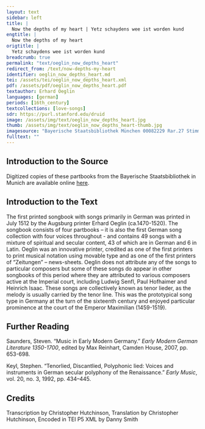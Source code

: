 ```yaml
---
layout: text
sidebar: left
title: |
  Now the depths of my heart | Yetz schaydens wee ist worden kund
engtitle: |
  Now the depths of my heart
origtitle: |
  Yetz schaydens wee ist worden kund
breadcrumb: true
permalink: "text/oeglin_now_depths_heart"
redirect_from: /text/now-depths-my-heart
identifier: oeglin_now_depths_heart.md
tei: /assets/tei/oeglin_now_depths_heart.xml
pdf: /assets/pdf/oeglin_now_depths_heart.pdf
textauthor: Erhard Oeglin
languages: [german]
periods: [16th_century]
textcollections: [love-songs]
sdr: https://purl.stanford.edu/druid 
image: /assets/img/text/oeglin_now_depths_heart.jpg
thumb: /assets/img/text/oeglin_now_depths_heart-thumb.jpg
imagesource: "Bayerische Staatsbibliothek München 00082229 Rar.27 Stimme T f.28v [Public Domain]"
fulltext: ""
---
```

 

## Introduction to the Source 

<p>Digitized copies of these partbooks from the Bayerische Staatsbibliothek in Munich are available online <a href="https://stimmbuecher.digitale-sammlungen.de//view?id=bsb00082229">here</a>.</p>

## Introduction to the Text 

<p>The first printed songbook with songs primarily in German was printed in July 1512 by the Augsburg printer Erhard Oeglin (ca.1470-1520). The songbook consists of four partbooks – it is also the first German song collection with four voices throughout - and contains 49 songs with a mixture of spiritual and secular content, 43 of which are in German and 6 in Latin. Oeglin was an innovative printer, credited as one of the first printers to print musical notation using movable type and as one of the first printers of “Zeitungen” – news-sheets. Oeglin does not attribute any of the songs to particular composers but some of these songs do appear in other songbooks of this period where they are attributed to various composers active at the Imperial court, including Ludwig Senfl, Paul Hofhaimer and Heinrich Isaac. These songs are collectively known as tenor lieder, as the melody is usually carried by the tenor line. This was the prototypical song type in Germany at the turn of the sixteenth century and enjoyed particular prominence at the court of the Emperor Maximilian (1459-1519).</p>

## Further Reading 

<p>Saunders, Steven. “Music in Early Modern Germany.” <em>Early Modern German Literature 1350-1700</em>, edited by Max Reinhart, Camden House, 2007, pp. 653-698.</p> <p>Keyl, Stephen. “Tenorlied, Discantlied, Polyphonic lied: Voices and instruments in German secular polyphony of the Renaissance.” <em>Early Music</em>, vol. 20, no. 3, 1992, pp. 434–445.</p>

## Credits

Transcription by Christopher Hutchinson, Translation by Christopher Hutchinson, Encoded in TEI P5 XML by Danny Smith
